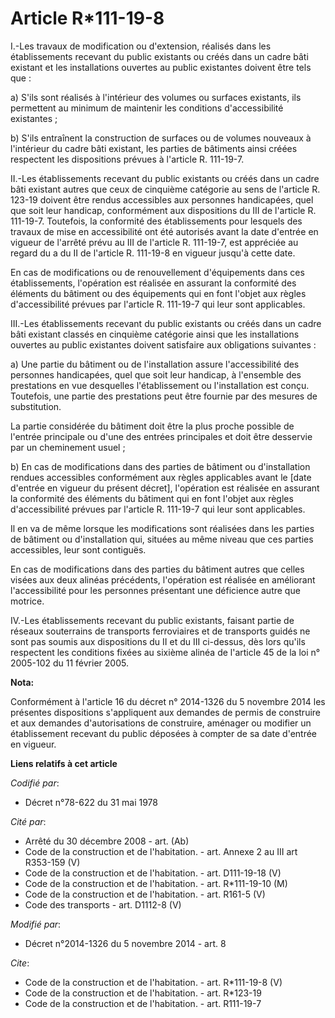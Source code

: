 # Article R*111-19-8

I.-Les travaux de modification ou d'extension, réalisés dans les établissements recevant du public existants ou créés dans un
cadre bâti existant et les installations ouvertes au public existantes doivent être tels que : 

a) S'ils sont réalisés à l'intérieur des volumes ou surfaces existants, ils permettent au minimum de maintenir les conditions
d'accessibilité existantes ; 

b) S'ils entraînent la construction de surfaces ou de volumes nouveaux à l'intérieur du cadre bâti existant, les parties de
bâtiments ainsi créées respectent les dispositions prévues à l'article R. 111-19-7. 

II.-Les établissements recevant du public existants ou créés dans un cadre bâti existant autres que ceux de cinquième
catégorie au sens de l'article R. 123-19 doivent être rendus accessibles aux personnes handicapées, quel que soit leur
handicap, conformément aux dispositions du III de l'article R. 111-19-7. Toutefois, la conformité des établissements pour
lesquels des travaux de mise en accessibilité ont été autorisés avant la date d'entrée en vigueur de l'arrêté prévu au III de
l'article R. 111-19-7, est appréciée au regard du a du II de l'article R. 111-19-8 en vigueur jusqu'à cette date. 

En cas de modifications ou de renouvellement d'équipements dans ces établissements, l'opération est réalisée en assurant la
conformité des éléments du bâtiment ou des équipements qui en font l'objet aux règles d'accessibilité prévues par l'article
R. 111-19-7 qui leur sont applicables. 

III.-Les établissements recevant du public existants ou créés dans un cadre bâti existant classés en cinquième catégorie
ainsi que les installations ouvertes au public existantes doivent satisfaire aux obligations suivantes : 

a) Une partie du bâtiment ou de l'installation assure l'accessibilité des personnes handicapées, quel que soit leur handicap,
à l'ensemble des prestations en vue desquelles l'établissement ou l'installation est conçu. Toutefois, une partie des
prestations peut être fournie par des mesures de substitution. 

La partie considérée du bâtiment doit être la plus proche possible de l'entrée principale ou d'une des entrées principales et
doit être desservie par un cheminement usuel ; 

b) En cas de modifications dans des parties de bâtiment ou d'installation rendues accessibles conformément aux règles
applicables avant le [date d'entrée en vigueur du présent décret], l'opération est réalisée en assurant la conformité des
éléments du bâtiment qui en font l'objet aux règles d'accessibilité prévues par l'article R. 111-19-7 qui leur sont
applicables. 

Il en va de même lorsque les modifications sont réalisées dans les parties de bâtiment ou d'installation qui, situées au même
niveau que ces parties accessibles, leur sont contiguës. 

En cas de modifications dans des parties du bâtiment autres que celles visées aux deux alinéas précédents, l'opération est
réalisée en améliorant l'accessibilité pour les personnes présentant une déficience autre que motrice. 

IV.-Les établissements recevant du public existants, faisant partie de réseaux souterrains de transports ferroviaires et de
transports guidés ne sont pas soumis aux dispositions du II et du III ci-dessus, dès lors qu'ils respectent les conditions
fixées au sixième alinéa de l'article 45 de la loi n° 2005-102 du 11 février 2005.

**Nota:**

Conformément à l'article 16 du décret n° 2014-1326 du 5 novembre 2014 les présentes dispositions s'appliquent aux demandes de
permis de construire et aux demandes d'autorisations de construire, aménager ou modifier un établissement recevant du public
déposées à compter de sa date d'entrée en vigueur.

**Liens relatifs à cet article**

_Codifié par_:

  - Décret n°78-622 du 31 mai 1978

_Cité par_:

  - Arrêté du 30 décembre 2008 - art. (Ab)
  - Code de la construction et de l'habitation. - art. Annexe 2 au III art R353-159 (V)
  - Code de la construction et de l'habitation. - art. D111-19-18 (V)
  - Code de la construction et de l'habitation. - art. R*111-19-10 (M)
  - Code de la construction et de l'habitation. - art. R161-5 (V)
  - Code des transports - art. D1112-8 (V)

_Modifié par_:

  - Décret n°2014-1326 du 5 novembre 2014 - art. 8

_Cite_:

  - Code de la construction et de l'habitation. - art. R*111-19-8 (V)
  - Code de la construction et de l'habitation. - art. R*123-19
  - Code de la construction et de l'habitation. - art. R111-19-7
